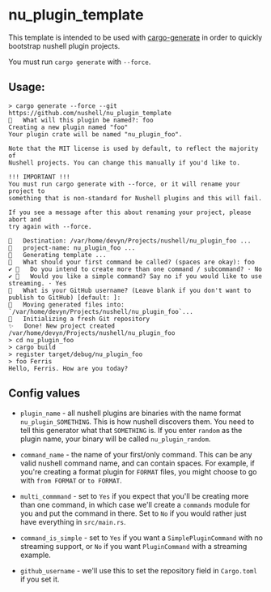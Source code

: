 # nu_plugin_template

This template is intended to be used with [cargo-generate](https://github.com/cargo-generate/cargo-generate) in order to quickly bootstrap nushell plugin projects.

You must run `cargo generate` with `--force`.

## Usage:

```
> cargo generate --force --git https://github.com/nushell/nu_plugin_template
🤷   What will this plugin be named?: foo
Creating a new plugin named "foo"
Your plugin crate will be named "nu_plugin_foo".

Note that the MIT license is used by default, to reflect the majority of                  
Nushell projects. You can change this manually if you'd like to.
                                                        
!!! IMPORTANT !!!                            
You must run cargo generate with --force, or it will rename your project to
something that is non-standard for Nushell plugins and this will fail.
                                                        
If you see a message after this about renaming your project, please abort and
try again with --force.     
                                                        
🔧   Destination: /var/home/devyn/Projects/nushell/nu_plugin_foo ...
🔧   project-name: nu_plugin_foo ...
🔧   Generating template ...          
🤷   What should your first command be called? (spaces are okay): foo
✔ 🤷   Do you intend to create more than one command / subcommand? · No 
✔ 🤷   Would you like a simple command? Say no if you would like to use streaming. · Yes
🤷   What is your GitHub username? (Leave blank if you don't want to publish to GitHub) [default: ]: 
🔧   Moving generated files into: `/var/home/devyn/Projects/nushell/nu_plugin_foo`...
🔧   Initializing a fresh Git repository      
✨   Done! New project created /var/home/devyn/Projects/nushell/nu_plugin_foo
> cd nu_plugin_foo
> cargo build
> register target/debug/nu_plugin_foo
> foo Ferris
Hello, Ferris. How are you today?
```

## Config values

- `plugin_name` - all nushell plugins are binaries with the name format
`nu_plugin_SOMETHING`. This is how nushell discovers them. You need to tell this
generator what that `SOMETHING` is. If you enter `random` as the plugin name,
your binary will be called `nu_plugin_random`.

- `command_name` - the name of your first/only command. This can be any valid nushell command name,
and can contain spaces. For example, if you're creating a format plugin for `FORMAT` files, you
might choose to go with `from FORMAT` or `to FORMAT`.

- `multi_commmand` - set to `Yes` if you expect that you'll be creating more than one command, in
which case we'll create a `commands` module for you and put the command in there. Set to `No` if you
would rather just have everything in `src/main.rs`.

- `command_is_simple` - set to `Yes` if you want a `SimplePluginCommand` with no streaming support,
or `No` if you want `PluginCommand` with a streaming example.

- `github_username` - we'll use this to set the repository field in `Cargo.toml` if you set it.


